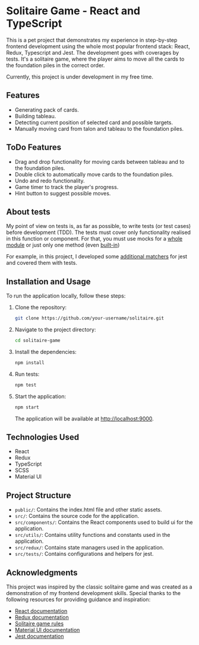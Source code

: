 # Solitaire Game - React and TypeScript

This is a pet project that demonstrates my experience in step-by-step frontend development using the whole most popular frontend stack: React, Redux, Typescript and Jest.
The development goes with coverages by tests.
It's a solitaire game, where the player aims to move all the cards to the foundation piles in the correct order.

Currently, this project is under development in my free time.

## Features

- Generating pack of cards.
- Building tableau.
- Detecting current position of selected card and possible targets.
- Manually moving card from talon and tableau to the foundation piles.

## ToDo Features

- Drag and drop functionality for moving cards between tableau and to the foundation piles.
- Double click to automatically move cards to the foundation piles.
- Undo and redo functionality.
- Game timer to track the player's progress.
- Hint button to suggest possible moves.

## About tests

My point of view on tests is, as far as possible, to write tests (or test cases) before development (TDD).
The tests must cover only functionality realised in this function or component. 
For that, you must use mocks for a [whole module](src/redux/reducers/showPossibleTargetsReducer.test.ts) or just only one method (even [built-in](src/utils/shuffle.test.ts))

For example, in this project, I developed some [additional matchers](src/tests/jest/matchers) for jest and covered them with tests.

## Installation and Usage

To run the application locally, follow these steps:

1. Clone the repository:

   ```bash
   git clone https://github.com/your-username/solitaire.git
   ```

2. Navigate to the project directory:

   ```bash
   cd solitaire-game
   ```

3. Install the dependencies:

   ```bash
   npm install
   ```

4. Run tests:

   ```bash
   npm test
   ```

5. Start the application:

   ```bash
   npm start
   ```

   The application will be available at [http://localhost:9000](http://localhost:9000).

## Technologies Used

- React
- Redux
- TypeScript
- SCSS
- Material UI

## Project Structure

- `public/`: Contains the index.html file and other static assets.
- `src/`: Contains the source code for the application.
- `src/components/`: Contains the React components used to build ui for the application.
- `src/utils/`: Contains utility functions and constants used in the application.
- `src/redux/`: Contains state managers used in the application.
- `src/tests/`: Contains configurations and helpers for jest.

## Acknowledgments

This project was inspired by the classic solitaire game and was created as a demonstration of my frontend development skills. Special thanks to the following resources for providing guidance and inspiration:

- [React documentation](https://reactjs.org/docs/getting-started.html)
- [Redux documentation](https://redux.js.org/introduction/getting-started)
- [Solitaire game rules](https://www.bicyclecards.com/how-to-play/solitaire/)
- [Material UI documentation](https://mui.com/material-ui/getting-started/overview/)
- [Jest documentation](https://jestjs.io/docs/getting-started)
